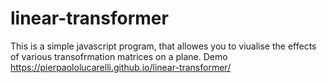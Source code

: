 # linear-transformer
This is a simple javascript program, that allowes you to viualise the effects of various transofrmation matrices on a plane.
Demo https://pierpaololucarelli.github.io/linear-transformer/

